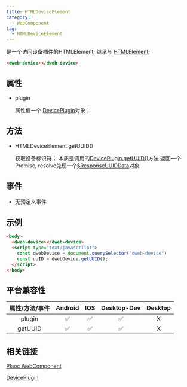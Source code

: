 ```yaml
---
title: HTMLDeviceElement
category:
  - WebComponent
tag:
  - HTMLDeviceElement
---
```


是一个访问设备插件的HTMLElement;
继承与 [HTMLElement](https://developer.mozilla.org/zh-CN/docs/Web/API/HTMLElement);

```html
<dweb-device></dweb-device>
```

## 属性

  - plugin

    属性值一个 [DevicePlugin](../../plugin/device/index.md)对象；

## 方法


  - HTMLDeviceElement.getUUID()

    获取设备标识符；
    本质是调用的[DevicePlugin.getUUID()](../../plugin/device/get-uuid.md)方法
    返回一个Promise, resolve兑现一个[$ResponseUUIDData](../../interface/response-uuid-data/index.md)对象

## 事件

  - 无预定义事件

## 示例
```html
<body>
  <dweb-device></dweb-device>
  <script type="text/javascriipt">
    const dwebDevice = document.querySelector("dweb-device")
    const uuID = dwebDevice.getUUID();
  </script>
</body>
```


## 平台兼容性

| 属性/方法/事件 | Android | IOS | Desktop-Dev | Desktop |
|:------------:|:-------:|:---:|:-----------:|:-------:|
| plugin       | ✅      | ✅  | ✅           | X       |
| getUUID      | ✅      | ✅  | ✅           | X       |

## 相关链接

 [Plaoc WebComponent](../index.md)

[DevicePlugin](../../plugin/device/index.md)

